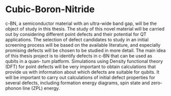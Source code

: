 # Cubic-Boron-Nitride
c-BN, a semiconductor material with an ultra-wide band gap, will be the object of study in this thesis. The
study of this novel material will be carried out by considering different point defects and their potential for QT
applications. The selection of defect candidates to study in an initial screening process will be based on the
available literature, and especially promising defects will be chosen to be studied in more detail.
The main idea of this thesis project is to identify defects in c-BN that can be used as qubits in a quan-
tum platform. Simulations using Density functional theory (DFT) for point defects will be very important to
obtain calculations that provide us with information about which defects are suitable for qubits. It will be
important to carry out calculations of initial defect properties for several defects, including formation energy
diagrams, spin state and zero-phonon line (ZPL) energy.
